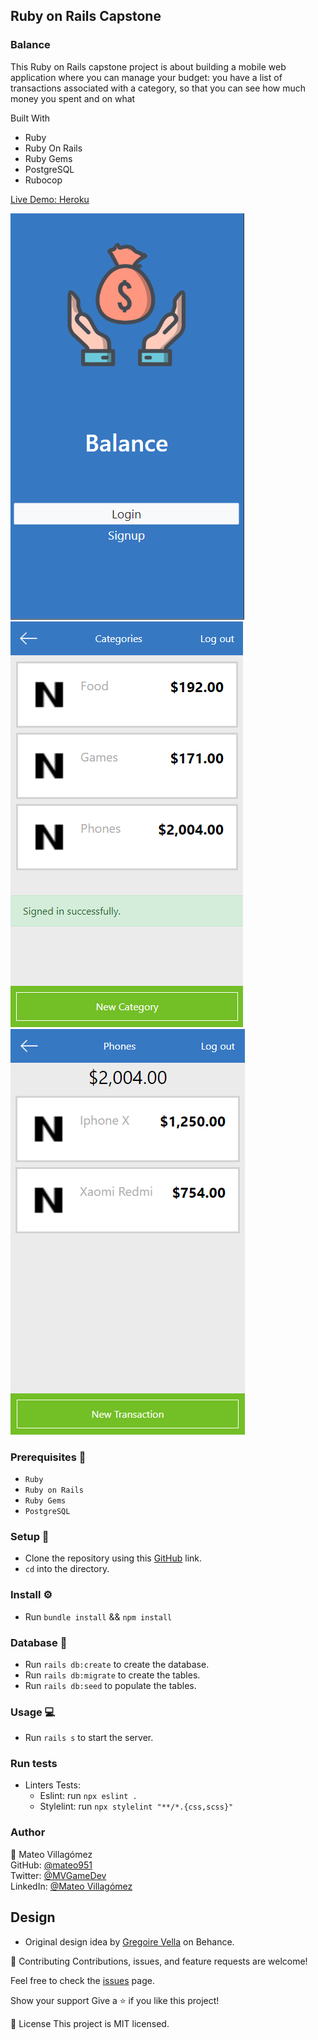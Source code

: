 ## Ruby on Rails Capstone  ##

### Balance ### 

This Ruby on Rails capstone project is about building a mobile web application where you can manage your budget: you have a list of transactions associated with a category, so that you can see how much money you spent and on what

Built With

- Ruby
- Ruby On Rails
- Ruby Gems
- PostgreSQL
- Rubocop

[Live Demo: Heroku](https://budgetappmv.herokuapp.com)

![ScreenShot](./app/assets/images/screen-shot-1.PNG?raw=true)
![ScreenShot](./app/assets/images/screen-shot-2.PNG?raw=true)
![ScreenShot](./app/assets/images/screen-shot-3.PNG?raw=true)

### Prerequisites 📌
- `Ruby`
- `Ruby on Rails` 
- `Ruby Gems` 
- `PostgreSQL`

### Setup 🔂 
- Clone the repository using this [GitHub](https://github.com/mateo951/BudgetApp.git) link.
- `cd` into the directory. 

### Install ⚙️
- Run `bundle install` && `npm install`

### Database 💾
- Run `rails db:create` to create the database.
- Run `rails db:migrate` to create the tables.
- Run `rails db:seed` to populate the tables.

### Usage 💻
- Run `rails s` to start the server.
  
### Run tests
- Linters Tests:
  - Eslint: run `npx eslint .`
  - Stylelint: run `npx stylelint "**/*.{css,scss}"`

### Author ###
👤 Mateo Villagómez<br>
GitHub: [@mateo951](https://github.com/mateo951)<br>
Twitter: [@MVGameDev](https://twitter.com/MVGameDev)<br>
LinkedIn: [@Mateo Villagómez](https://www.linkedin.com/in/mateo-villagómez/)<br>

## Design 
- Original design idea by [Gregoire Vella](https://www.behance.net/gallery/19759151/Snapscan-iOs-design-and-branding) on Behance. 

🤝 Contributing
Contributions, issues, and feature requests are welcome!

Feel free to check the [issues](https://github.com/mateo951/BudgetApp/issues) page.

Show your support
Give a ⭐️ if you like this project!

📝 License
This project is MIT licensed.

